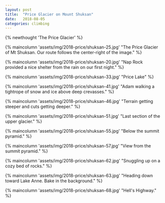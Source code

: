 ```yaml
---
layout: post
title:  "Price Glacier on Mount Shuksan"
date:   2018-08-05 
categories: climbing
---
```

{% newthought 'The Price Glacier' %}

<!--more-->
{% maincolumn 'assets/img/2018-price/shuksan-25.jpg' "The Price Glacier of Mt Shuksan. Our route follows the center-right of the image." %}

{% maincolumn 'assets/img/2018-price/shuksan-20.jpg' "Nap Rock provided a nice shelter from the rain on our first night." %}

{% maincolumn 'assets/img/2018-price/shuksan-33.jpg' "Price Lake" %}

{% maincolumn 'assets/img/2018-price/shuksan-41.jpg' "Adam walking a tightrope of snow and ice above deep crevasses." %}

{% maincolumn 'assets/img/2018-price/shuksan-46.jpg' "Terrain getting steeper and cuts getting deeper." %}

{% maincolumn 'assets/img/2018-price/shuksan-51.jpg' "Last section of the upper glacier." %}

{% maincolumn 'assets/img/2018-price/shuksan-55.jpg' "Below the summit pyramid." %}

{% maincolumn 'assets/img/2018-price/shuksan-57.jpg' "View from the summit pyramid." %}

{% maincolumn 'assets/img/2018-price/shuksan-62.jpg' "Snuggling up on a cozy bed of rocks." %}

{% maincolumn 'assets/img/2018-price/shuksan-63.jpg' "Heading down toward Lake Anne. Bake in the background." %}

{% maincolumn 'assets/img/2018-price/shuksan-68.jpg' "Hell's Highway." %}

